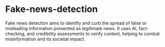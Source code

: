 # Fake-news-detection
Fake news detection aims to identify and curb the spread of false or misleading information presented as legitimate news. It uses AI, fact-checking, and credibility assessments to verify content, helping to combat misinformation and its societal impact.
